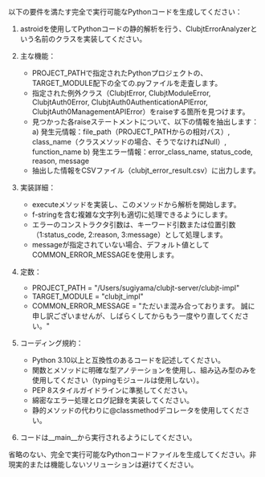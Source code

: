 以下の要件を満たす完全で実行可能なPythonコードを生成してください：

1. astroidを使用してPythonコードの静的解析を行う、ClubjtErrorAnalyzerという名前のクラスを実装してください。

2. 主な機能：
   - PROJECT_PATHで指定されたPythonプロジェクトの、TARGET_MODULE配下の全ての.pyファイルを走査します。
   - 指定された例外クラス（ClubjtError, ClubjtModuleError, ClubjtAuth0Error, ClubjtAuth0AuthenticationAPIError, ClubjtAuth0ManagementAPIError）をraiseする箇所を見つけます。
   - 見つかった各raiseステートメントについて、以下の情報を抽出します：
     a) 発生元情報：file_path（PROJECT_PATHからの相対パス）, class_name（クラスメソッドの場合、そうでなければNull）, function_name
     b) 発生エラー情報：error_class_name, status_code, reason, message
   - 抽出した情報をCSVファイル（clubjt_error_result.csv）に出力します。

3. 実装詳細：
   - executeメソッドを実装し、このメソッドから解析を開始します。
   - f-stringを含む複雑な文字列も適切に処理できるようにします。
   - エラーのコンストラクタ引数は、キーワード引数または位置引数（1:status_code, 2:reason, 3:message）として処理します。
   - messageが指定されていない場合、デフォルト値としてCOMMON_ERROR_MESSAGEを使用します。

4. 定数：
   - PROJECT_PATH = "/Users/sugiyama/clubjt-server/clubjt-impl"
   - TARGET_MODULE = "clubjt_impl"
   - COMMON_ERROR_MESSAGE = "ただいま混み合っております。 誠に申し訳ございませんが、しばらくしてからもう一度やり直してください。"

5. コーディング規約：
   - Python 3.10以上と互換性のあるコードを記述してください。
   - 関数とメソッドに明確な型アノテーションを使用し、組み込み型のみを使用してください（typingモジュールは使用しない）。
   - PEP 8スタイルガイドラインに準拠してください。
   - 綿密なエラー処理とログ記録を実装してください。
   - 静的メソッドの代わりに@classmethodデコレータを使用してください。

6. コードは__main__から実行されるようにしてください。

省略のない、完全で実行可能なPythonコードファイルを生成してください。非現実的または機能しないソリューションは避けてください。